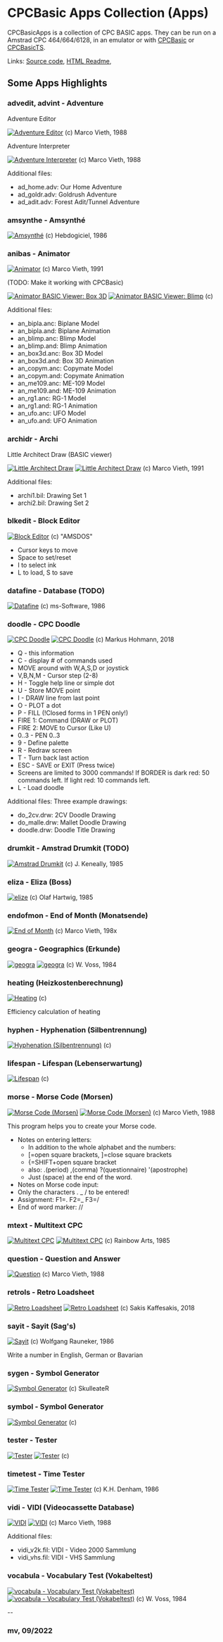 # CPCBasic Apps Collection (Apps)

CPCBasicApps is a collection of CPC BASIC apps.
They can be run on a Amstrad CPC 464/664/6128, in an emulator or with
[CPCBasic](https://benchmarko.github.io/CPCBasic/) or [CPCBasicTS](https://benchmarko.github.io/CPCBasicTS/).

Links:
[Source code](https://github.com/benchmarko/CPCBasicApps/),
[HTML Readme](https://github.com/benchmarko/CPCBasicApps/#readme),

## Some Apps Highlights

### advedit, advint - Adventure

Adventure Editor

[![Adventure Editor](./img/advedit.png)](../../dist/index.html?database=apps&example=apps/advedit) (c) Marco Vieth, 1988

Adventure Interpreter

[![Adventure Interpreter](./img/advint.png)](../../dist/index.html?database=apps&example=apps/advint) (c) Marco Vieth, 1988

Additional files:

- ad_home.adv: Our Home Adventure
- ad_goldr.adv: Goldrush Adventure
- ad_adit.adv: Forest Adit/Tunnel Adventure

### amsynthe - Amsynthé

[![Amsynthé](./img/amsynthe.png)](../../dist/index.html?database=apps&example=apps/amsynthe) (c) Hebdogiciel, 1986

### anibas - Animator

[![Animator](./img/animator.png)](../../dist/index.html?database=apps&example=apps/animator) (c) Marco Vieth, 1991

(TODO: Make it working with CPCBasic)

[![Animator BASIC Viewer: Box 3D](./img/anibas.png)](../../dist/index.html?database=apps&example=apps/anibas)
[![Animator BASIC Viewer: Blimp](./img/anibas2.png)](../../dist/index.html?database=apps&example=apps/anibas) (c)

Additional files:

- an_bipla.anc: Biplane Model
- an_bipla.and: Biplane Animation
- an_blimp.anc: Blimp Model
- an_blimp.and: Blimp Animation
- an_box3d.anc: Box 3D Model
- an_box3d.and: Box 3D Animation
- an_copym.anc: Copymate Model
- an_copym.and: Copymate Animation
- an_me109.anc: ME-109 Model
- an_me109.and: ME-109 Animation
- an_rg1.anc: RG-1 Model
- an_rg1.and: RG-1 Animation
- an_ufo.anc: UFO Model
- an_ufo.and: UFO Animation

### archidr - Archi

Little Architect Draw (BASIC viewer)

[![Little Architect Draw](./img/archidr.png)](../../dist/index.html?database=apps&example=apps/archidr)
[![Little Architect Draw](./img/archidr2.png)](../../dist/index.html?database=apps&example=apps/archidr) (c) Marco Vieth, 1991

Additional files:

- archi1.bil: Drawing Set 1
- archi2.bil: Drawing Set 2

### blkedit - Block Editor

[![Block Editor](./img/blkedit.png)](../../dist/index.html?database=apps&example=apps/blkedit) (c) "AMSDOS"

- Cursor keys to move
- Space to set/reset
- I to select ink
- L to load, S to save

### datafine - Database (TODO)

[![Datafine](./img/datafine.png)](../../dist/index.html?database=apps&example=apps/datafine) (c) ms-Software, 1986

### doodle - CPC Doodle

[![CPC Doodle](./img/doodle.png)](../../dist/index.html?database=apps&example=apps/doodle/doodle)
[![CPC Doodle](./img/doodle2.png)](../../dist/index.html?database=apps&example=apps/doodle/doodle&input=nldo_2cv%0d) (c) Markus Hohmann, 2018

- Q - this information
- C - display # of commands used
- MOVE around with W,A,S,D or joystick
- V,B,N,M - Cursor step (2-8)
- H - Toggle help line or simple dot
- U - Store MOVE point
- I - DRAW line from last point
- O - PLOT a dot
- P - FILL (!Closed forms in 1 PEN only!)
- FIRE 1: Command (DRAW or PLOT)
- FIRE 2: MOVE to Cursor (Like U)
- 0..3 - PEN 0..3
- 9 - Define palette
- R - Redraw screen
- T - Turn back last action
- ESC - SAVE or EXIT (Press twice)
- Screens are limited to 3000 commands! If BORDER is dark red: 50 commands left. If light red: 10 commands left.
- L - Load doodle

Additional files: Three example drawings:

- do_2cv.drw: 2CV Doodle Drawing
- do_malle.drw: Mallet Doodle Drawing
- doodle.drw: Doodle Title Drawing

### drumkit - Amstrad Drumkit (TODO)

[![Amstrad Drumkit](./img/drumkit.png)](../../dist/index.html?database=apps&example=apps/drumkit) (c) J. Keneally, 1985

### eliza - Eliza (Boss)

[![elize](./img/eliza.png)](../../dist/index.html?database=apps&example=apps/eliza) (c) Olaf Hartwig, 1985

### endofmon - End of Month (Monatsende)

[![End of Month](./img/endofmon.png)](../../dist/index.html?database=apps&example=apps/endofmon) (c) Marco Vieth, 198x

### geogra - Geographics (Erkunde)

[![geogra](./img/geogra.png)](../../dist/index.html?database=apps&example=apps/geogra)
[![geogra](./img/geogra2.png)](../../dist/index.html?database=apps&example=apps/geogra) (c) W. Voss, 1984

### heating (Heizkostenberechnung)

[![Heating](./img/heating.png)](../../dist/index.html?database=apps&example=apps/heating) (c)

Efficiency calculation of heating

### hyphen - Hyphenation (Silbentrennung)

[![Hyphenation (Silbentrennung)](./img/hyphen.png)](../../dist/index.html?database=apps&example=apps/hyphen) (c)

### lifespan - Lifespan (Lebenserwartung)

[![Lifespan](./img/lifespan.png)](../../dist/index.html?database=apps&example=apps/lifespan) (c)

### morse - Morse Code (Morsen)

[![Morse Code (Morsen)](./img/morse.png)](../../dist/index.html?database=apps&example=apps/morse)
[![Morse Code (Morsen)](./img/morse2.png)](../../dist/index.html?database=apps&example=apps/morse) (c) Marco Vieth, 1988

This program helps you to create your Morse code.

- Notes on entering letters:
  - In addition to the whole alphabet and the numbers:
  - [=open square brackets, ]=close square brackets
  - {=SHIFT+open square bracket
  - also: .(period) ,(comma)  ?(questionnaire) '(apostrophe)
  - Just (space) at the end of the word.
- Notes on Morse code input:
- Only the characters . _ / to be entered!
- Assignment: F1=. F2=_ F3=/
- End of word marker: //

### mtext - Multitext CPC

[![Multitext CPC](./img/mtext.png)](../../dist/index.html?database=apps&example=apps/mtext)
[![Multitext CPC](./img/mtext2.png)](../../dist/index.html?database=apps&example=apps/mtext) (c) Rainbow Arts, 1985

### question - Question and Answer

[![Question](./img/question.png)](../../dist/index.html?database=apps&example=apps/question) (c) Marco Vieth, 1988

### retrols - Retro Loadsheet

[![Retro Loadsheet](./img/retrols.png)](../../dist/index.html?database=apps&example=apps/retrols)
[![Retro Loadsheet](./img/retrols2.png)](../../dist/index.html?database=apps&example=apps/retrols) (c) Sakis Kaffesakis, 2018

### sayit - Sayit (Sag's)

[![Sayit](./img/sayit.png)](../../dist/index.html?database=apps&example=apps/sayit) (c) Wolfgang Rauneker, 1986

Write a number in English, German or Bavarian

### sygen - Symbol Generator

[![Symbol Generator](./img/sygen.png)](../../dist/index.html?database=apps&example=apps/sygen) (c) SkulleateR

### symbol - Symbol Generator

[![Symbol Generator](./img/symbol.png)](../../dist/index.html?database=apps&example=apps/symbol) (c)

### tester - Tester

[![Tester](./img/tester.png)](../../dist/index.html?database=apps&example=apps/tester)
[![Tester](./img/tester2.png)](../../dist/index.html?database=apps&example=apps/tester) (c)

### timetest - Time Tester

[![Time Tester](./img/timetest.png)](../../dist/index.html?database=apps&example=apps/timetest)
[![Time Tester](./img/timetest2.png)](../../dist/index.html?database=apps&example=apps/timetest) (c) K.H. Denham, 1986

### vidi - VIDI (Videocassette Database)

[![VIDI](./img/vidi.png)](../../dist/index.html?database=apps&example=apps/vidi)
[![VIDI](./img/vidi2.png)](../../dist/index.html?database=apps&example=apps/vidi) (c) Marco Vieth, 1988

Additional files:

- vidi_v2k.fil: VIDI - Video 2000 Sammlung
- vidi_vhs.fil: VIDI - VHS Sammlung

### vocabula - Vocabulary Test (Vokabeltest)

[![vocabula - Vocabulary Test (Vokabeltest)](./img/vocabula.png)](../../dist/index.html?database=apps&example=apps/vocabula)
[![vocabula - Vocabulary Test (Vokabeltest)](./img/vocabula2.png)](../../dist/index.html?database=apps&example=apps/vocabula) (c) W. Voss, 1984

--

### **mv, 09/2022**
